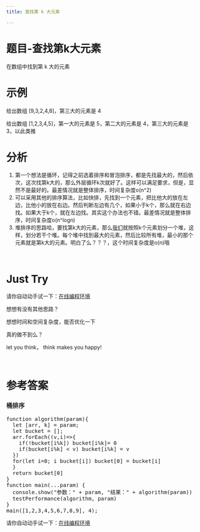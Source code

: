 ```yaml
---
title: 查找第 k 大元素

---
```

# 题目-查找第k大元素

在数组中找到第 k 大的元素

# 示例

给出数组 [9,3,2,4,8]，第三大的元素是 4

给出数组 [1,2,3,4,5]，第一大的元素是 5，第二大的元素是 4，第三大的元素是 3，以此类推

# 分析

  1. 第一个想法是循环，记得之前选着排序和冒泡排序，都是先找最大的，然后依次，这次找第k大的，那么外层循环k次就好了。这样可以满足要求，但是，显然不是最好的。最差情况就是整体排序，时间复杂度o(n^2)
  2. 可以采用其他的排序算法，比如快排，先找到一个元素，把比他大的放在左边，比他小的放在右边。然后判断左边有几个，如果小于k个，那么就在右边找。如果大于k个，就在左边找。其实这个办法也不错。最差情况就是整体排序，时间复杂度o(n^logn)
  3. 堆排序的思路哈，要找第k大的元素，那么[我们](https://www.w3cdoc.com)就按照k个元素划分一个堆，这样，划分若干个堆。每个堆中找到最大的元素，然后比较所有堆，最小的那个元素就是第k大的元素。明白了么？？？，这个时间复杂度是o(n)哦

&nbsp;

# Just Try

请你自动动手试一下：[在线编程环境][1]

想想有没有其他思路？

想想时间和空间复杂度，能否优化一下

真的做不到么？

let you think， think makes you happy!

&nbsp;

# 参考答案

### 桶排序

<pre class="EnlighterJSRAW" data-enlighter-language="null">function algorithm(param){
  let [arr, k] = param;
  let bucket = [];
  arr.forEach((v,i)=>{
    if(!bucket[i%k]) bucket[i%k]= 0  
    if(bucket[i%k] < v) bucket[i%k] = v
  })
  for(let i=0; i<k; i++){
   if(bucket[0] > bucket[i]) bucket[0] = bucket[i]
  }
  return bucket[0]
}
function main(...param) {
  console.show("参数：" + param, "结果：" + algorithm(param))
  testPerformance(algorithm, param)
}
main([1,2,3,4,5,6,7,8,9], 4);</pre>

请你自动动手试一下：[在线编程环境][2]

 [1]: https://www.f2e123.com/code?code=algorithm&pid=4243
 [2]: https://www.f2e123.com/code?pid=4243
